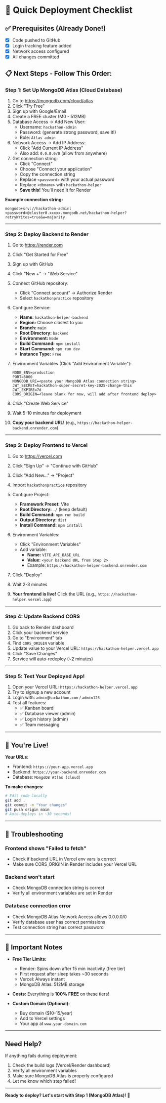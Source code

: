 # 🚀 Quick Deployment Checklist

## ✅ Prerequisites (Already Done!)
- [x] Code pushed to GitHub
- [x] Login tracking feature added
- [x] Network access configured
- [x] All changes committed

## 📋 Next Steps - Follow This Order:

### Step 1: Set Up MongoDB Atlas (Cloud Database)
1. Go to https://mongodb.com/cloud/atlas
2. Click "Try Free"
3. Sign up with Google/Email
4. Create a FREE cluster (M0 - 512MB)
5. Database Access → Add New User:
   - Username: `hackathon-admin`
   - Password: (generate strong password, save it!)
   - Role: `Atlas admin`
6. Network Access → Add IP Address:
   - Click "Add Current IP Address"
   - Also add: `0.0.0.0/0` (allow from anywhere)
7. Get connection string:
   - Click "Connect"
   - Choose "Connect your application"
   - Copy the connection string
   - Replace `<password>` with your actual password
   - Replace `<dbname>` with `hackathon-helper`
   - **Save this!** You'll need it for Render

**Example connection string:**
```
mongodb+srv://hackathon-admin:<password>@cluster0.xxxxx.mongodb.net/hackathon-helper?retryWrites=true&w=majority
```

---

### Step 2: Deploy Backend to Render
1. Go to https://render.com
2. Click "Get Started for Free"
3. Sign up with GitHub
4. Click "New +" → "Web Service"
5. Connect GitHub repository:
   - Click "Connect account" → Authorize Render
   - Select `hackathonpractice` repository
6. Configure Service:
   - **Name:** `hackathon-helper-backend`
   - **Region:** Choose closest to you
   - **Branch:** `main`
   - **Root Directory:** `backend`
   - **Environment:** `Node`
   - **Build Command:** `npm install`
   - **Start Command:** `npm run dev`
   - **Instance Type:** `Free`

7. Environment Variables (Click "Add Environment Variable"):
   ```
   NODE_ENV=production
   PORT=5000
   MONGODB_URI=<paste your MongoDB Atlas connection string>
   JWT_SECRET=hackathon-super-secret-key-2025-change-this
   JWT_EXPIRE=7d
   CORS_ORIGIN=<leave blank for now, will add after frontend deploy>
   ```

8. Click "Create Web Service"
9. Wait 5-10 minutes for deployment
10. **Copy your backend URL!** (e.g., `https://hackathon-helper-backend.onrender.com`)

---

### Step 3: Deploy Frontend to Vercel
1. Go to https://vercel.com
2. Click "Sign Up" → "Continue with GitHub"
3. Click "Add New..." → "Project"
4. Import `hackathonpractice` repository
5. Configure Project:
   - **Framework Preset:** Vite
   - **Root Directory:** `./` (keep default)
   - **Build Command:** `npm run build`
   - **Output Directory:** `dist`
   - **Install Command:** `npm install`

6. Environment Variables:
   - Click "Environment Variables"
   - Add variable:
     - **Name:** `VITE_API_BASE_URL`
     - **Value:** `<your backend URL from Step 2>`
     - Example: `https://hackathon-helper-backend.onrender.com`

7. Click "Deploy"
8. Wait 2-3 minutes
9. **Your frontend is live!** Click the URL (e.g., `https://hackathon-helper.vercel.app`)

---

### Step 4: Update Backend CORS
1. Go back to Render dashboard
2. Click your backend service
3. Go to "Environment" tab
4. Find `CORS_ORIGIN` variable
5. Update value to your Vercel URL: `https://hackathon-helper.vercel.app`
6. Click "Save Changes"
7. Service will auto-redeploy (~2 minutes)

---

### Step 5: Test Your Deployed App!
1. Open your Vercel URL: `https://hackathon-helper.vercel.app`
2. Try to signup a new account
3. Login with: `admin@hackathon.com` / `admin123`
4. Test all features:
   - ✅ Kanban board
   - ✅ Database viewer (admin)
   - ✅ Login history (admin)
   - ✅ Team messaging

---

## 🎊 You're Live!

**Your URLs:**
- Frontend: `https://your-app.vercel.app`
- Backend: `https://your-backend.onrender.com`
- Database: `MongoDB Atlas (cloud)`

**To make changes:**
```bash
# Edit code locally
git add .
git commit -m "Your changes"
git push origin main
# Auto-deploys in ~30 seconds!
```

---

## 🚨 Troubleshooting

### Frontend shows "Failed to fetch"
- Check if backend URL in Vercel env vars is correct
- Make sure CORS_ORIGIN in Render includes your Vercel URL

### Backend won't start
- Check MongoDB connection string is correct
- Verify all environment variables are set in Render

### Database connection error
- Check MongoDB Atlas Network Access allows 0.0.0.0/0
- Verify database user has correct permissions
- Test connection string has correct password

---

## 📝 Important Notes

- **Free Tier Limits:**
  - Render: Spins down after 15 min inactivity (free tier)
  - First request after sleep takes ~30 seconds
  - Vercel: Always instant
  - MongoDB Atlas: 512MB storage

- **Costs:** Everything is **100% FREE** on these tiers!

- **Custom Domain (Optional):**
  - Buy domain ($10-15/year)
  - Add to Vercel settings
  - Your app at `www.your-domain.com`

---

## Need Help?

If anything fails during deployment:
1. Check the build logs (Vercel/Render dashboard)
2. Verify all environment variables
3. Make sure MongoDB Atlas is properly configured
4. Let me know which step failed!

---

**Ready to deploy? Let's start with Step 1 (MongoDB Atlas)!** 🚀
